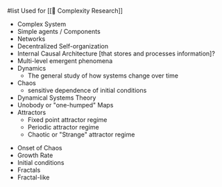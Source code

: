 #list Used for [[📝 Complexity Research]]

* Complex System
* Simple agents / Components
* Networks
* Decentralized Self-organization
* Internal Causal Architecture [that stores and processes information]?
* Multi-level emergent phenomena
* Dynamics
	* The general study of how systems change over time
* Chaos
	* sensitive dependence of initial conditions
* Dynamical Systems Theory
* Unobody or "one-humped" Maps
* Attractors
	- Fixed point attractor regime
	- Periodic attractor regime
	- Chaotic or "Strange" attractor regime
- Onset of Chaos
- Growth Rate
- Initial conditions
- Fractals
- Fractal-like